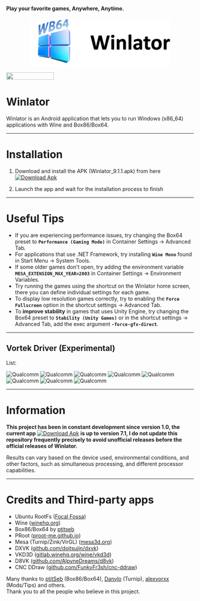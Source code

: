 #### Play your favorite games, Anywhere, Anytime.

<p align="center">
	<img src="logo.png" width="376" height="128" alt="Winlator Logo" />  
</p>


<p align="left">
	<img src="https://img.shields.io/badge/%2010M+%20-winebox64?style=plastic&logo=android&logoColor=green&logoSize=14&label=Downloads%20&labelColor=gray&color=66BA32" height="20" width="128" />  
</p>

# Winlator 

Winlator is an Android application that lets you to run Windows (x86_64) applications with Wine and Box86/Box64.

----
# Installation

1. Download and install the APK (Winlator_9.1.1.apk) from here [![Download Apk](https://img.shields.io/badge/%20DOWNLOAD%20-wb64?style=plastic&logo=&logoColor=green&logoSize=14&label=%20&labelColor=golden&color=66BA32)](https://github.com/winebox64/winlator/releases)


3. Launch the app and wait for the installation process to finish

----
# Useful Tips

- If you are experiencing performance issues, try changing the Box64 preset to __`Performance (Gaming Mode)`__ in Container Settings -> Advanced Tab.
- For applications that use .NET Framework, try installing __`Wine Mono`__ found in Start Menu -> System Tools.
- If some older games don't open, try adding the environment variable __`MESA_EXTENSION_MAX_YEAR=2003`__ in Container Settings -> Environment Variables.
- Try running the games using the shortcut on the Winlator home screen, there you can define individual settings for each game.
- To display low resolution games correctly, try to enabling the __`Force Fullscreen`__ option in the shortcut settings -> Advanced Tab.
- To __improve stability__ in games that uses Unity Engine, try changing the Box64 preset to __`Stability (Unity Games)`__ or in the shortcut settings -> Advanced Tab, add the exec argument __`-force-gfx-direct`__.

----

## Vortek Driver (Experimental)

List:

![Qualcomm](https://img.shields.io/badge/Snapdragon%208%20Elite-grey?style=plastic&logo=snapdragon&logoColor=red)
![Qualcomm](https://img.shields.io/badge/Snapdragon%207s%20Gen%203-grey?style=plastic&logo=snapdragon&logoColor=red)
![Qualcomm](https://img.shields.io/badge/Snapdragon%207%20Gen%203-grey?style=plastic&logo=snapdragon&logoColor=red)
![Qualcomm](https://img.shields.io/badge/Snapdragon%207s%20Gen%202-grey?style=plastic&logo=snapdragon&logoColor=red)
![Qualcomm](https://img.shields.io/badge/Snapdragon%206%20Gen%203-grey?style=plastic&logo=snapdragon&logoColor=red)
![Qualcomm](https://img.shields.io/badge/Snapdragon%206%20Gen%201-grey?style=plastic&logo=snapdragon&logoColor=red)
![Qualcomm](https://img.shields.io/badge/Snapdragon%20860-grey?style=plastic&logo=snapdragon&logoColor=red)
![Qualcomm](https://img.shields.io/badge/Snapdragon%20735-grey?style=plastic&logo=snapdragon&logoColor=red)

----

# Information

**This project has been in constant development since version 1.0, the current app** [![Download Apk](https://img.shields.io/badge/%20Source%20Code-wb64?style=plastic&logo=&logoColor=red&logoSize=14&label=%20&labelColor=golden&color=red)](https://github.com/winebox64/winlator/tree/main/(1)_WINLATOR_v8.0%2B_SOURCE_CODE%3F) **is up to version 7.1, I do not update this repository frequently precisely to avoid unofficial releases before the official releases of Winlator.**

Results can vary based on the device used, environmental conditions, and other factors, such as simultaneous processing, and different processor capabilities.

----
# Credits and Third-party apps
- Ubuntu RootFs ([Focal Fossa](https://releases.ubuntu.com/focal))
- Wine ([winehq.org](https://www.winehq.org/))
- Box86/Box64 by [ptitseb](https://github.com/ptitSeb)
- PRoot ([proot-me.github.io](https://proot-me.github.io))
- Mesa (Turnip/Zink/VirGL) ([mesa3d.org](https://www.mesa3d.org))
- DXVK ([github.com/doitsujin/dxvk](https://github.com/doitsujin/dxvk))
- VKD3D ([gitlab.winehq.org/wine/vkd3d](https://gitlab.winehq.org/wine/vkd3d))
- D8VK ([github.com/AlpyneDreams/d8vk](https://github.com/AlpyneDreams/d8vk))
- CNC DDraw ([github.com/FunkyFr3sh/cnc-ddraw](https://github.com/FunkyFr3sh/cnc-ddraw))

Many thanks to [ptitSeb](https://github.com/ptitSeb) (Box86/Box64), [Danylo](https://blogs.igalia.com/dpiliaiev/tags/mesa/) (Turnip), [alexvorxx](https://github.com/alexvorxx) (Mods/Tips) and others.<br>
Thank you to all the people who believe in this project.
